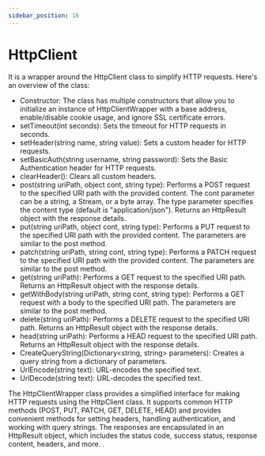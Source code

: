 ```yaml
---
sidebar_position: 16
---
```

# HttpClient

It is a wrapper around the HttpClient class to simplify HTTP requests. Here's an overview of the class:

- Constructor: The class has multiple constructors that allow you to initialize an instance of HttpClientWrapper with a base address, enable/disable cookie usage, and ignore SSL certificate errors.
- setTimeout(int seconds): Sets the timeout for HTTP requests in seconds.
- setHeader(string name, string value): Sets a custom header for HTTP requests.
- setBasicAuth(string username, string password): Sets the Basic Authentication header for HTTP requests.
- clearHeader(): Clears all custom headers.
- post(string uriPath, object cont, string type): Performs a POST request to the specified URI path with the provided content. The cont parameter can be a string, a Stream, or a byte array. The type parameter specifies the content type (default is "application/json"). Returns an HttpResult object with the response details.
- put(string uriPath, object cont, string type): Performs a PUT request to the specified URI path with the provided content. The parameters are similar to the post method.
- patch(string uriPath, string cont, string type): Performs a PATCH request to the specified URI path with the provided content. The parameters are similar to the post method.
- get(string uriPath): Performs a GET request to the specified URI path. Returns an HttpResult object with the response details.
- getWithBody(string uriPath, string cont, string type): Performs a GET request with a body to the specified URI path. The parameters are similar to the post method.
- delete(string uriPath): Performs a DELETE request to the specified URI path. Returns an HttpResult object with the response details.
- head(string uriPath): Performs a HEAD request to the specified URI path. Returns an HttpResult object with the response details.
- CreateQueryString(Dictionary<string, string> parameters): Creates a query string from a dictionary of parameters.
- UrlEncode(string text): URL-encodes the specified text.
- UrlDecode(string text): URL-decodes the specified text.

The HttpClientWrapper class provides a simplified interface for making HTTP requests using the HttpClient class. It supports common HTTP methods (POST, PUT, PATCH, GET, DELETE, HEAD) and provides convenient methods for setting headers, handling authentication, and working with query strings. The responses are encapsulated in an HttpResult object, which includes the status code, success status, response content, headers, and more.
.
